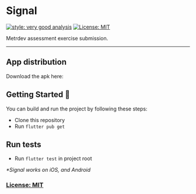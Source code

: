 # Signal

[![style: very good analysis][very_good_analysis_badge]][very_good_analysis_link]
[![License: MIT][license_badge]][license_link]

Metrdev assessment exercise submission.

---

## App distribution

Download the apk here:

## Getting Started 🚀

You can build and run the project by following these steps:

* Clone this repository
* Run ``flutter pub get``

## Run tests

* Run ``flutter test`` in project root

_\*Signal works on iOS, and Android_

### [License: MIT](LICENSE.md)

[license_badge]: https://img.shields.io/badge/license-MIT-blue.svg
[license_link]: https://opensource.org/licenses/MIT
[very_good_analysis_badge]: https://img.shields.io/badge/style-very_good_analysis-B22C89.svg
[very_good_analysis_link]: https://pub.dev/packages/very_good_analysis
